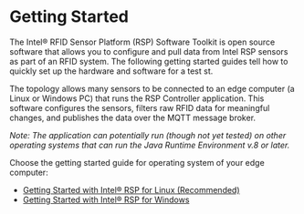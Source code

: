 # Getting Started
The Intel&reg; RFID Sensor Platform (RSP) Software Toolkit is open source software that allows you to configure and pull data from Intel RSP sensors as part of an RFID system. The following getting started guides tell how to quickly set up the hardware and software for a test st. 

The topology allows many sensors to be connected to an edge computer (a Linux or Windows PC) that runs the RSP Controller application. This software configures the sensors, filters raw RFID data for meaningful changes, and publishes the data over the MQTT message broker. 

*Note: The application can potentially run (though not yet tested) on other operating systems that can run the Java Runtime Environment v.8 or later.* 

Choose the getting started guide for operating system of your edge computer:

* [Getting Started with Intel&reg; RSP for Linux (Recommended)](https://github.com/baychub/cb-gsg/Getting-Started.md)
* [Getting Started with Intel&reg; RSP for Windows](https://github.com/baychub/cb-gsg/Getting-Started-Guide-Windows.md)
<!--stackedit_data:
eyJoaXN0b3J5IjpbLTE2MTIyMTEyODcsMjk3MDQxNTY5LC0yMT
A5MzE1Mjc3LC0xOTY4MDcxOF19
-->
